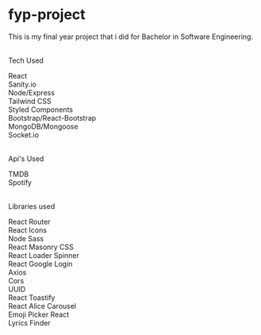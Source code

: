 # fyp-project

This is my final year project that i did for Bachelor in Software Engineering.

<br/>
Tech Used

React <br/>
Sanity.io <br/>
Node/Express <br/>
Tailwind CSS <br/>
Styled Components <br/>
Bootstrap/React-Bootstrap <br/>
MongoDB/Mongoose <br/>
Socket.io <br/>


<br/>
Api's Used

TMDB <br/>
Spotify


<br/>
Libraries used

React Router <br/>
React Icons <br/>
Node Sass <br/>
React Masonry CSS <br/>
React Loader Spinner <br/>
React Google Login <br/>
Axios <br/>
Cors <br/>
UUID <br/>
React Toastify <br/>
React Alice Carousel <br/>
Emoji Picker React <br/>
Lyrics Finder

